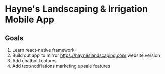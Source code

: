 # Hayne's Landscaping & Irrigation Mobile App

## Goals
1. Learn react-native framework
1. Build out app to mirror https://hayneslandscaping.com website version
1. Add chatbot features
1. Add text/notifiations marketing upsale features
